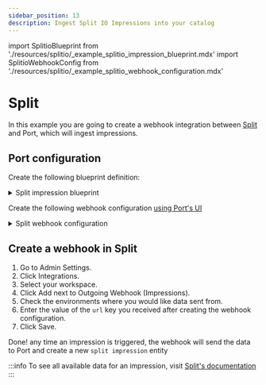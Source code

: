 ```yaml
---
sidebar_position: 13
description: Ingest Split IO Impressions into your catalog
---
```


import SplitioBlueprint from './resources/splitio/\_example_splitio_impression_blueprint.mdx'
import SplitioWebhookConfig from './resources/splitio/\_example_splitio_webhook_configuration.mdx'

# Split

In this example you are going to create a webhook integration between [Split](https://www.split.io/) and Port, which will ingest impressions.

## Port configuration

Create the following blueprint definition:

<details>
<summary>Split impression blueprint</summary>

<SplitioBlueprint/>

</details>


Create the following webhook configuration [using Port's UI](/build-your-software-catalog/custom-integration/webhook/?operation=ui#configuring-webhook-endpoints)

<details>

<summary>Split webhook configuration</summary>

1. **Basic details** tab - fill the following details:
   1. Title : `Split Mapper`;
   2. Identifier : `split_mapper`;
   3. Description : `A webhook configuration to map Splitio impressions to Port`;
   4. Icon : `Jenkins`;
2. **Integration configuration** tab - fill the following JQ mapping:

   <SplitioWebhookConfig/>

3. Click **Save** at the bottom of the page.

</details>

## Create a webhook in Split

1. Go to Admin Settings.
2. Click Integrations.
3. Select your workspace.
4. Click Add next to Outgoing Webhook (Impressions).
5. Check the environments where you would like data sent from.
6. Enter the value of the `url` key you received after creating the webhook configuration.
7. Click Save.

Done! any time an impression is triggered, the webhook will send the data to Port and create a new `split impression` entity

:::info
To see all available data for an impression, visit [Split's documentation](https://help.split.io/hc/en-us/articles/360020700232-Webhook-impressions)
:::
